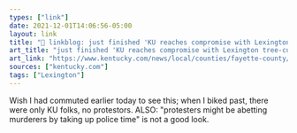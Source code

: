 ```yaml
---
types: ["link"]
date: 2021-12-01T14:06:56-05:00
layout: link
title: "🔗 linkblog: just finished 'KU reaches compromise with Lexington tree-cutting protesters | Lexington Herald Leader'"
art_title: "just finished 'KU reaches compromise with Lexington tree-cutting protesters | Lexington Herald Leader"
art_link: "https://www.kentucky.com/news/local/counties/fayette-county/article256252822.html"
sources: ["kentucky.com"]
tags: ["Lexington"]
---
```

Wish I had commuted earlier today to see this; when I biked past, there were only KU folks, no protestors. ALSO: "protesters might be abetting murderers by taking up police time" is not a good look.
